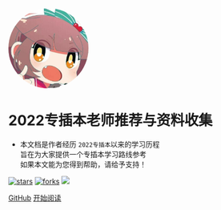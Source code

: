 <img width="160px" style="border-radius: 50%" bor src="style/head_portrait.jpg">

# **2022专插本老师推荐与资料收集**

- 本文档是作者经历 ```2022专插本```以来的学习历程<br>旨在为大家提供一个专插本学习路线参考<br>如果本文能为您得到帮助，请给予支持！

[![stars](https://badgen.net/github/stars/mochazi/guangdong-special-edition?color=4ab8a1)](https://github.com/mochazi/guangdong-special-edition)
[![forks](https://badgen.net/github/forks/mochazi/guangdong-special-edition?color=4ab8a1)](https://github.com/mochazi/guangdong-special-edition)
![](https://img.shields.io/badge/%E6%91%B8%E9%B1%BC-%E7%A8%8B%E5%BA%8F%E5%91%98-green)

[GitHub](https://github.com/mochazi/guangdong-special-edition)
[开始阅读](?id=中文文档)

